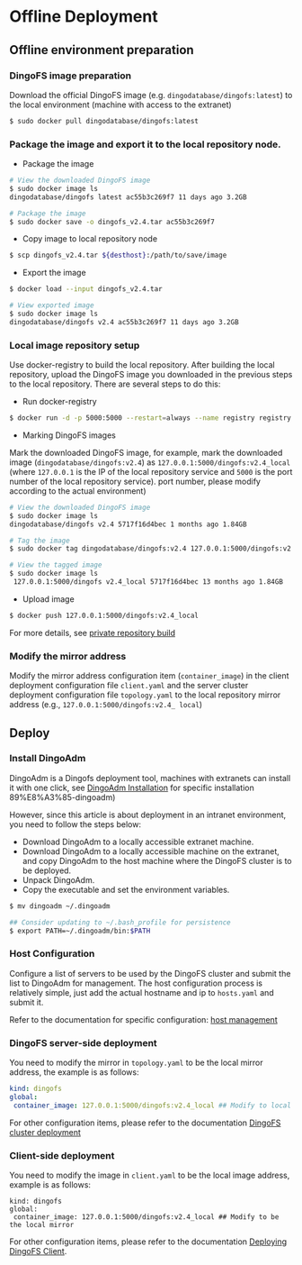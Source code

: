 # Offline Deployment 
## Offline environment preparation
### DingoFS image preparation 
Download the official DingoFS image (e.g. `dingodatabase/dingofs:latest`) to the local environment (machine with access to the extranet) 
```bash 
$ sudo docker pull dingodatabase/dingofs:latest 
```
### Package the image and export it to the local repository node.

- Package the image 
```bash
# View the downloaded DingoFS image 
$ sudo docker image ls 
dingodatabase/dingofs latest ac55b3c269f7 11 days ago 3.2GB

# Package the image 
$ sudo docker save -o dingofs_v2.4.tar ac55b3c269f7 
```
- Copy image to local repository node 
```bash 
$ scp dingofs_v2.4.tar ${desthost}:/path/to/save/image 
```
- Export the image

```bash 
$ docker load --input dingofs_v2.4.tar

# View exported image 
$ sudo docker image ls 
dingodatabase/dingofs v2.4 ac55b3c269f7 11 days ago 3.2GB 
```

### Local image repository setup

Use docker-registry to build the local repository. After building the local repository, upload the DingoFS image you downloaded in the previous steps to the local repository. There are several steps to do this:

- Run docker-registry 
```bash 
$ docker run -d -p 5000:5000 --restart=always --name registry registry 
```
- Marking DingoFS images

Mark the downloaded DingoFS image, for example, mark the downloaded image (`dingodatabase/dingofs:v2.4`) as `127.0.0.1:5000/dingofs:v2.4_local` (where `127.0.0.1` is the IP of the local repository service and `5000` is the port number of the local repository service). port number, please modify according to the actual environment)

```bash
# View the downloaded DingoFS image 
$ sudo docker image ls 
dingodatabase/dingofs v2.4 5717f16d4bec 1 months ago 1.84GB

# Tag the image 
$ sudo docker tag dingodatabase/dingofs:v2.4 127.0.0.1:5000/dingofs:v2.4_local

# View the tagged image 
$ sudo docker image ls 
 127.0.0.1:5000/dingofs v2.4_local 5717f16d4bec 13 months ago 1.84GB 
```
- Upload image 
```bash 
$ docker push 127.0.0.1:5000/dingofs:v2.4_local 
```

For more details, see [private repository build](https://yeasy.gitbook.io/docker_practice/repository/registry)

### Modify the mirror address 
Modify the mirror address configuration item (`container_image`) in the client deployment configuration file `client.yaml` and the server cluster deployment configuration file `topology.yaml` to the local repository mirror address (e.g., `127.0.0.1:5000/dingofs:v2.4_ local`)

## Deploy
### Install DingoAdm 
DingoAdm is a Dingofs deployment tool, machines with extranets can install it with one click, see [DingoAdm Installation](../dingoadm/install.md) for specific installation 89%E8%A3%85-dingoadm)

However, since this article is about deployment in an intranet environment, you need to follow the steps below:
- Download DingoAdm to a locally accessible extranet machine.
- Download DingoAdm to a locally accessible machine on the extranet, and copy DingoAdm to the host machine where the DingoFS cluster is to be deployed.
- Unpack DingoAdm.
- Copy the executable and set the environment variables.

```bash 
$ mv dingoadm ~/.dingoadm

## Consider updating to ~/.bash_profile for persistence 
$ export PATH=~/.dingoadm/bin:$PATH 
```

### Host Configuration

Configure a list of servers to be used by the DingoFS cluster and submit the list to DingoAdm for management. The host configuration process is relatively simple, just add the actual hostname and ip to `hosts.yaml` and submit it.

Refer to the documentation for specific configuration: [host management](../dingoadm/hosts.md)

### DingoFS server-side deployment

You need to modify the mirror in `topology.yaml` to be the local mirror address, the example is as follows:

``` yaml 
kind: dingofs 
global: 
 container_image: 127.0.0.1:5000/dingofs:v2.4_local ## Modify to local mirror 
``` 
For other configuration items, please refer to the documentation [DingoFS cluster deployment](./dingofs-cluster-deployment.md)
### Client-side deployment 
You need to modify the image in `client.yaml` to be the local image address, example is as follows: 
```
kind: dingofs 
global: 
 container_image: 127.0.0.1:5000/dingofs:v2.4_local ## Modify to be the local mirror 
```

For other configuration items, please refer to the documentation [Deploying DingoFS Client](./dingofs-client-deployment.md).